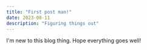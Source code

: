 ```yaml
---
title: "First post man!"
date: 2023-08-11
description: "Figuring things out"
---
```


I'm new to this blog thing. Hope everything goes well!